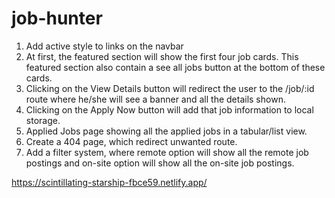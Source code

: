 # job-hunter
<ol>
    <li>Add active style to links on the navbar</li>
    <li>At first, the featured section will show the first four job cards. This featured section also contain a see all jobs button at the bottom of these cards.</li>
    <li>Clicking on the View Details button will redirect the user to the /job/:id route where he/she will see a banner and all the details shown.</li>
    <li>Clicking on the Apply Now button will add that job information to local storage.</li>
    <li>Applied Jobs page showing all the applied jobs in a tabular/list view.</li>
    <li>Create a 404 page, which redirect unwanted route.</li>
    <li>Add a filter system, where remote option will show all the remote job postings and on-site option will show all the on-site job postings.</li>
</ol>

https://scintillating-starship-fbce59.netlify.app/
